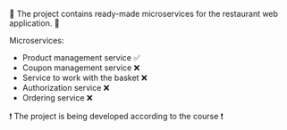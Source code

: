 :large_orange_diamond: The project contains ready-made microservices for the restaurant web application. :large_orange_diamond:

Microservices:
- Product management service :white_check_mark:
- Coupon management service :x:
- Service to work with the basket :x:
- Authorization service :x:
- Ordering service :x:

:exclamation: The project is being developed according to the course :exclamation:
